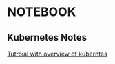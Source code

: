 # NOTEBOOK

## Kubernetes Notes
[Tutroial with overview of kuberntes](https://www.vantage-ai.com/blog/deploy-a-flask-api-in-kubernetes)

